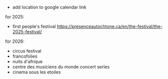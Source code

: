 - add location to google calendar link


for 2025:

- first people's festival  https://presenceautochtone.ca/en/the-festival/the-2025-festival/

for 2026:

- circus festival
- francofolies
- nuits d'afrique
- centre des musiciens du monde concert series
- cinema sous les etoiles
